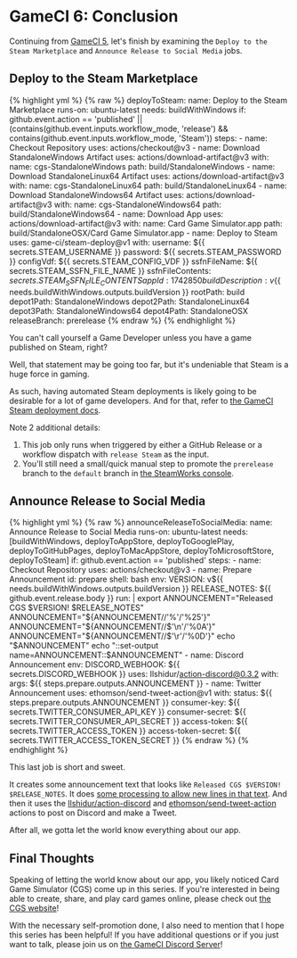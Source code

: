 # GameCI 6: Conclusion

Continuing from [GameCI 5](gameci-5_windows.html), let's finish by examining the `Deploy to the Steam Marketplace` and `Announce Release to Social Media` jobs.

## Deploy to the Steam Marketplace

{% highlight yml %}
{% raw %}
  deployToSteam:
    name: Deploy to the Steam Marketplace
    runs-on: ubuntu-latest
    needs:  buildWithWindows
    if: github.event.action == 'published' || (contains(github.event.inputs.workflow_mode, 'release') && contains(github.event.inputs.workflow_mode, 'Steam'))
    steps:
      - name: Checkout Repository
        uses: actions/checkout@v3
      - name: Download StandaloneWindows Artifact
        uses: actions/download-artifact@v3
        with:
          name: cgs-StandaloneWindows
          path: build/StandaloneWindows
      - name: Download StandaloneLinux64 Artifact
        uses: actions/download-artifact@v3
        with:
          name: cgs-StandaloneLinux64
          path: build/StandaloneLinux64
      - name: Download StandaloneWindows64 Artifact
        uses: actions/download-artifact@v3
        with:
          name: cgs-StandaloneWindows64
          path: build/StandaloneWindows64
      - name: Download App
        uses: actions/download-artifact@v3
        with:
          name: Card Game Simulator.app
          path: build/StandaloneOSX/Card Game Simulator.app
      - name: Deploy to Steam
        uses: game-ci/steam-deploy@v1
        with:
          username: ${{ secrets.STEAM_USERNAME }}
          password:  ${{ secrets.STEAM_PASSWORD }}
          configVdf: ${{ secrets.STEAM_CONFIG_VDF }}
          ssfnFileName: ${{ secrets.STEAM_SSFN_FILE_NAME }}
          ssfnFileContents: ${{ secrets.STEAM_SSFN_FILE_CONTENTS }}
          appId: 1742850
          buildDescription: v${{ needs.buildWithWindows.outputs.buildVersion }}
          rootPath: build
          depot1Path: StandaloneWindows
          depot2Path: StandaloneLinux64
          depot3Path: StandaloneWindows64
          depot4Path: StandaloneOSX
          releaseBranch: prerelease
{% endraw %}
{% endhighlight %}

You can't call yourself a Game Developer unless you have a game published on Steam, right?

Well, that statement may be going too far, but it's undeniable that Steam is a huge force in gaming.

As such, having automated Steam deployments is likely going to be desirable for a lot of game developers.
And for that, refer to [the GameCI Steam deployment docs](https://game.ci/docs/github/deployment/steam).

Note 2 additional details:
1. This job only runs when triggered by either a GitHub Release or a workflow dispatch with `release Steam` as the input.
2. You'll still need a small/quick manual step to promote the `prerelease` branch to the `default` branch in [the SteamWorks console](https://partner.steamgames.com/dashboard).

## Announce Release to Social Media

{% highlight yml %}
{% raw %}
  announceReleaseToSocialMedia:
    name: Announce Release to Social Media
    runs-on: ubuntu-latest
    needs: [buildWithWindows, deployToAppStore, deployToGooglePlay, deployToGitHubPages, deployToMacAppStore, deployToMicrosoftStore, deployToSteam]
    if: github.event.action == 'published'
    steps:
      - name: Checkout Repository
        uses: actions/checkout@v3
      - name: Prepare Announcement
        id: prepare
        shell: bash
        env:
          VERSION: v${{ needs.buildWithWindows.outputs.buildVersion }}
          RELEASE_NOTES: ${{ github.event.release.body }}
        run: |
          export ANNOUNCEMENT="Released CGS $VERSION! $RELEASE_NOTES"
          ANNOUNCEMENT="${ANNOUNCEMENT//'%'/'%25'}"
          ANNOUNCEMENT="${ANNOUNCEMENT//$'\n'/'%0A'}"
          ANNOUNCEMENT="${ANNOUNCEMENT//$'\r'/'%0D'}"
          echo "$ANNOUNCEMENT"
          echo "::set-output name=ANNOUNCEMENT::$ANNOUNCEMENT"
      - name: Discord Announcement
        env:
          DISCORD_WEBHOOK: ${{ secrets.DISCORD_WEBHOOK }}
        uses: Ilshidur/action-discord@0.3.2
        with:
          args: ${{ steps.prepare.outputs.ANNOUNCEMENT }}
      - name: Twitter Announcement
        uses: ethomson/send-tweet-action@v1
        with:
          status: ${{ steps.prepare.outputs.ANNOUNCEMENT }}
          consumer-key: ${{ secrets.TWITTER_CONSUMER_API_KEY }}
          consumer-secret: ${{ secrets.TWITTER_CONSUMER_API_SECRET }}
          access-token: ${{ secrets.TWITTER_ACCESS_TOKEN }}
          access-token-secret: ${{ secrets.TWITTER_ACCESS_TOKEN_SECRET }}
{% endraw %}
{% endhighlight %}

This last job is short and sweet.

It creates some announcement text that looks like `Released CGS $VERSION! $RELEASE_NOTES`.
It does [some processing to allow new lines in that text](https://trstringer.com/github-actions-multiline-strings/).
And then it uses the [Ilshidur/action-discord](https://github.com/Ilshidur/action-discord) and [ethomson/send-tweet-action](https://github.com/marketplace/actions/send-tweet-action) actions to post on Discord and make a Tweet.

After all, we gotta let the world know everything about our app. 

## Final Thoughts

Speaking of letting the world know about our app, you likely noticed Card Game Simulator (CGS) come up in this series.
If you're interested in being able to create, share, and play card games online, please check out [the CGS website](https://www.cardgamesimulator.com/)!

With the necessary self-promotion done, I also need to mention that I hope this series has been helpful!
If you have additional questions or if you just want to talk, please join us on [the GameCI Discord Server](https://game.ci/discord)!
